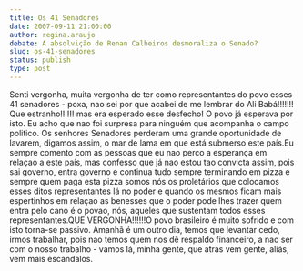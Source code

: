 ```yaml
---
title: Os 41 Senadores
date: 2007-09-11 21:00:00
author: regina.araujo
debate: A absolvição de Renan Calheiros desmoraliza o Senado?
slug: os-41-senadores
status: publish 
type: post
---
```


  

Senti vergonha, muita vergonha de ter como representantes do povo esses 41 senadores - poxa, nao sei por que acabei de me lembrar do Ali Babá!!!!!!! Que estranho!!!!!! mas era esperado esse desfecho! O povo já esperava por isto. Eu acho que nao foi surpresa para ninguém que acompanha o campo politico. Os senhores Senadores perderam uma grande oportunidade de lavarem, digamos assim, o mar de lama em que está submerso este país.Eu sempre comento com as pessoas que eu nao perco a esperança em relaçao a este país, mas confesso que já nao estou tao convicta assim, pois sai governo, entra governo e continua tudo sempre terminando em pizza e sempre quem paga esta pizza somos nós os proletários que colocamos esses ditos representantes lá no poder e quando os mesmos ficam mais espertinhos em relaçao as benesses que o poder pode lhes trazer quem entra pelo cano é o povao, nós, aqueles que sustentam todos esses representantes.QUE VERGONHA!!!!!!O povo brasileiro é muito sofrido e com isto torna-se passivo. Amanhã é um outro dia, temos que levantar cedo, irmos trabalhar, pois nao temos quem nos dê respaldo financeiro, a nao ser com o nosso trabalho - vamos lá, minha gente, que atrás vem gente, aliás, vem mais escandalos.
